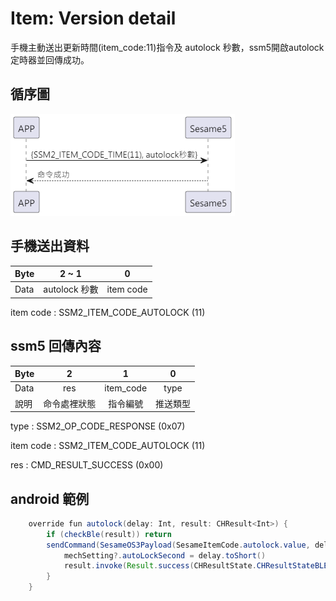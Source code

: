 # Item: Version detail

手機主動送出更新時間(item_code:11)指令及 autolock 秒數，ssm5開啟autolock定時器並回傳成功。

## 循序圖

<p align="left" >
  <img src="../src/autolock/autolock循序圖.png" alt="" title="">
</p>

## 手機送出資料

| Byte |    2 ~ 1    |     0     |
|------|:-----------:|:---------:|
| Data | autolock 秒數 | item code |

item code : SSM2_ITEM_CODE_AUTOLOCK (11)

## ssm5 回傳內容

| Byte |   2    |     1     |  0   |
|------|:------:|:---------:|:----:|
| Data |  res   | item_code | type |
| 說明   | 命令處裡狀態 |   指令編號    | 推送類型 |

type : SSM2_OP_CODE_RESPONSE (0x07)

item code : SSM2_ITEM_CODE_AUTOLOCK (11)

res : CMD_RESULT_SUCCESS (0x00)

## android 範例

``` java
    override fun autolock(delay: Int, result: CHResult<Int>) {
        if (checkBle(result)) return
        sendCommand(SesameOS3Payload(SesameItemCode.autolock.value, delay.toShort().toReverseBytes()), DeviceSegmentType.cipher) { res ->
            mechSetting?.autoLockSecond = delay.toShort()
            result.invoke(Result.success(CHResultState.CHResultStateBLE(delay)))
        }
    }
```
